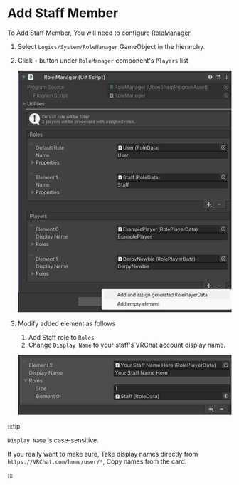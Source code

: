 # Add Staff Member

To Add Staff Member, You will need to configure [RoleManager](https://docs.derpynewbie.dev/newbie-commons/rolemanager).

1. Select `Logics/System/RoleManager` GameObject in the hierarchy.
2. Click `+` button under `RoleManager` component's `Players` list

   ![role-manager-add.png](role-manager-add.png)

3. Modify added element as follows
   1. Add Staff role to `Roles`
   2. Change `Display Name` to your staff's VRChat account display name.
   
   ![role-manager-player-element.png](role-manager-player-element.png) 

:::tip

`Display Name` is case-sensitive.

If you really want to make sure, Take display names directly from `https://VRChat.com/home/user/*`, Copy names from the card.

:::